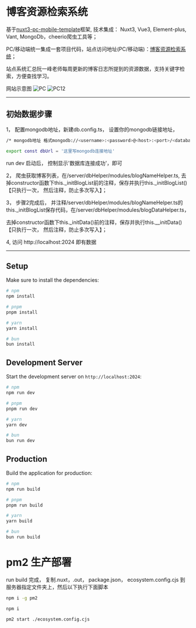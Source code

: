 # 博客资源检索系统

基于[nuxt3-pc-mobile-template](https://github.com/CHitenK/nuxt3-pc-mobile-template)框架, 技术集成： Nuxt3, Vue3, Element-plus, Vant, MongoDb，cheerio爬虫工具等；

PC/移动端统一集成一套项目代码，站点访问地址(PC/移动端)：[博客资源检索系统](http://120.46.210.201:2024/index)；

站点系统汇总阮一峰老师每周更新的博客日志所提到的资源数据，支持关键字检索，方便查找学习。

网站示意图
![PC](http://120.46.210.201/sources/image/blog-pc.png#pic_center=500x200 'PC端')
![PC12](http://120.46.210.201/sources/image/blog-pc.png)
*****

## 初始数据步骤

1， 配置mongodb地址，新建db.config.ts， 设置你的mongodb链接地址，


  ```bash
  /* mongodb地址 格式mongodb://<username>:<password>@<host>:<port>/<database>?<options>  */

  export const dbUrl = '这里写mongodb连接地址' 
  ```
   
  run dev 启动后， 控制显示'数据库连接成功'，即可

2， 爬虫获取博客列表，在/server/dbHelper/modules/blogNameHelper.ts, 去掉constructor函数下this._initBlogList前的注释，保存并执行this._initBlogList()
【只执行一次， 然后注释，防止多次写入】；

3， 步骤2完成后， 并注释/server/dbHelper/modules/blogNameHelper.ts的this._initBlogList保存代码，在/server/dbHelper/modules/blogDataHelper.ts，

去掉constructor函数下this._initData()前的注释，保存并执行this.__initData()【只执行一次， 然后注释，防止多次写入】；

4, 访问 http://localhost:2024 即有数据

*****
## Setup

Make sure to install the dependencies:

```bash
# npm
npm install

# pnpm
pnpm install

# yarn
yarn install

# bun
bun install
```

## Development Server

Start the development server on `http://localhost:2024`:

```bash
# npm
npm run dev

# pnpm
pnpm run dev

# yarn
yarn dev

# bun
bun run dev
```

## Production

Build the application for production:

```bash
# npm
npm run build

# pnpm
pnpm run build

# yarn
yarn build

# bun
bun run build
```

# pm2 生产部署

run build 完成， 复制.nuxt，.out， package.json， ecosystem.config.cjs 到服务器指定文件夹上，然后以下执行下面脚本


```bash
npm i -g pm2

npm i

pm2 start ./ecosystem.config.cjs
```
